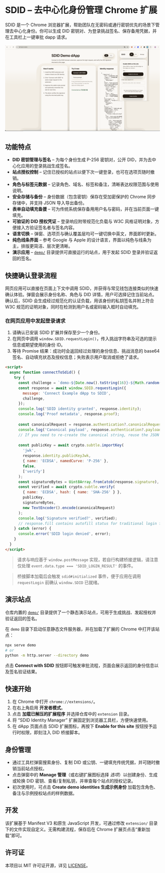 # SDID – 去中心化身份管理 Chrome 扩展

SDID 是一个 Chrome 浏览器扩展，帮助团队在无密码或通行密钥优先的场景下管理去中心化身份。你可以生成 DID 密钥对、为登录挑战签名、保存备用凭据，并在工具栏上一键审批 dapp 请求。

![演示动画](images/demo.svg)

## 功能特点

- **DID 密钥管理与签名** – 为每个身份生成 P-256 密钥对，公开 DID，并为去中心化应用的登录挑战生成签名。
- **站点授权控制** – 记住已授权的站点以便下次一键登录，也可在选项页随时撤销。
- **角色与标签元数据** – 记录角色、域名、标签和备注，清晰表达权限范围与使用说明。
- **安全存储与备份** – 身份数据（包含密钥）保存在受加密保护的 Chrome 同步存储中，并支持 JSON 导入导出备份。
- **表单自动填充备援** – 可为传统系统保存备用用户名与密码，并在当前页面一键填充。
- **可验证的 DID 授权凭证** – 登录响应附带规范化负载与 W3C 风格证明对象，方便接入方验证签名者与签名内容。
- **语言切换** – 弹窗、选项页与确认覆盖层均可一键切换中英文，界面即时更新。
- **纯色线条界面** – 参考 Google 与 Apple 的设计语言，界面以纯色与线条为主，排版更简洁、层次更清晰。
- **演示应用** – [`demo/`](demo) 目录提供可直接运行的站点，用于发起 SDID 登录并验证返回的签名。

## 快捷确认登录流程

网页应用可以直接在页面上下文中调用 SDID，并获得与常见钱包连接类似的快速确认体验。弹窗会展示身份名称、角色与 DID 详情，用户可选择记住当前站点。确认后，SDID 会生成经过规范化的认证负载，用该身份的私钥签名并附上符合 W3C 规范的证明对象，同时在检测到用户名或密码输入框时自动填充。

### 在网页应用中发起登录请求

1. 请确认已安装 SDID 扩展并保存至少一个身份。
2. 在网页中调用 `window.SDID.requestLogin()`，传入挑战字符串及可选的提示信息或期望使用的身份 ID。
3. 等待 Promise 结果：成功时会返回经过处理的身份信息、挑战消息的 base64 签名、自动填充状态及授权信息；失败表示用户取消或拒绝了请求。

```html
<script>
  async function connectToSdid() {
    try {
      const challenge = `demo-${Date.now().toString(16)}-${Math.random().toString(16).slice(2)}`;
      const response = await window.SDID.requestLogin({
        message: 'Connect Example dApp to SDID',
        challenge,
      });
      console.log('SDID identity granted', response.identity);
      console.log('Proof metadata', response.proof);

      const canonicalRequest = response.authentication?.canonicalRequest || response.challenge;
      console.log('Canonical payload', response.authentication?.payload);
      // If you need to re-create the canonical string, reuse the JSON canonicalization logic from the extension.

      const publicKey = await crypto.subtle.importKey(
        'jwk',
        response.identity.publicKeyJwk,
        { name: 'ECDSA', namedCurve: 'P-256' },
        false,
        ['verify']
      );
      const signatureBytes = Uint8Array.from(atob(response.signature), (char) => char.charCodeAt(0));
      const verified = await crypto.subtle.verify(
        { name: 'ECDSA', hash: { name: 'SHA-256' } },
        publicKey,
        signatureBytes,
        new TextEncoder().encode(canonicalRequest)
      );
      console.log('Signature verified?', verified);
      // response.fill contains autofill status for traditional login forms
    } catch (error) {
      console.error('SDID login denied', error);
    }
  }
</script>
```

> 请求与响应基于 `window.postMessage` 实现，若自行构建桥接逻辑，请注意仅处理 `event.data.type === 'SDID_LOGIN_RESULT'` 的事件。

> 桥接脚本加载后会触发 `sdid#initialized` 事件，便于应用在调用 `requestLogin` 前确认 `window.SDID` 已就绪。

## 演示站点

仓库内置的 [`demo/`](demo) 目录提供了一个静态演示站点，可用于生成挑战、发起授权并验证返回的签名。

在 `demo` 目录下启动任意静态文件服务器，并在加载了扩展的 Chrome 中打开该站点：

```bash
npx serve demo
# or
python -m http.server --directory demo
```

点击 **Connect with SDID** 按钮即可触发审批流程，页面会展示返回的身份信息以及签名验证结果。

## 快速开始

1. 在 Chrome 中打开 `chrome://extensions/`。
2. 在右上角启用 **开发者模式**。
3. 点击 **加载已解压的扩展程序** 并选择仓库中的 `extension` 目录。
4. 将 “SDID Identity Manager” 扩展固定到浏览器工具栏，方便快速使用。
5. 在 dApp 页面点击 SDID 扩展图标，再按下 **Enable for this site** 按钮授予运行时权限，即刻注入 DID 桥接脚本。

## 身份管理

- 通过工具栏弹窗搜索身份、复制 DID 或公钥、一键填充传统凭据，并可随时撤销当前站点授权。
- 点击弹窗中的 **Manage 管理**（或右键扩展图标选择 *选项*）以创建身份、生成或轮换 DID 密钥、查看/复制私钥，并审查每个站点的授权记录。
- 初次使用时，可点击 **Create demo identities 生成示例身份** 加载包含角色、备注与示例授权站点的样例数据。

## 开发

该扩展基于 Manifest V3 和原生 JavaScript 开发，可通过修改 `extension/` 目录下的文件实现自定义。无需构建流程，保存后在 Chrome 扩展页点击“重新加载”即可。

## 许可证

本项目以 MIT 许可证开源，详见 [LICENSE](LICENSE)。
